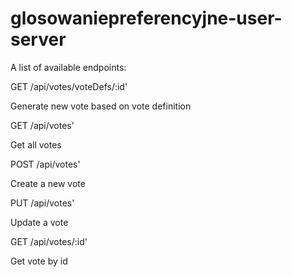 glosowaniepreferencyjne-user-server
===================================

A list of available endpoints:


GET /api/votes/voteDefs/:id'
  
  Generate new vote based on vote definition
  
GET /api/votes'
  
  Get all votes
  
POST /api/votes'
  
  Create a new vote
  
PUT /api/votes'
  
  Update a vote
  
GET /api/votes/:id'
  
  Get vote by id


